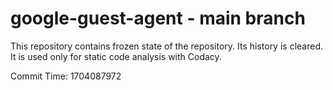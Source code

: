 # google-guest-agent - main branch

This repository contains frozen state of the repository.
Its history is cleared. It is used only for static code
analysis with Codacy.

Commit Time: 1704087972
